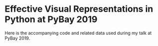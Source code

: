 # Effective Visual Representations in Python at PyBay 2019 

Here is the accompanying code and related data used during my talk at PyBay 2019. 
